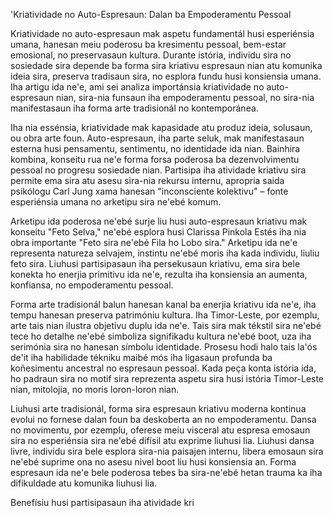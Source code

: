 'Kriatividade no Auto-Espresaun: Dalan ba Empoderamentu Pessoal

Kriatividade no auto-espresaun mak aspetu fundamentál husi esperiénsia umana, hanesan meiu poderosu ba kresimentu pessoal, bem-estar emosional, no preservasaun kultura. Durante istória, individu sira no sosiedade sira depende ba forma sira kriativu espresaun nian atu komunika ideia sira, preserva tradisaun sira, no esplora fundu husi konsiensia umana. Iha artigu ida ne'e, ami sei analiza importánsia kriatividade no auto-espresaun nian, sira-nia funsaun iha empoderamentu pessoal, no sira-nia manifestasaun iha forma arte tradisionál no kontemporánea.

Iha nia essénsia, kriatividade mak kapasidade atu produz ideia, solusaun, ou obra arte foun. Auto-espresaun, iha parte seluk, mak manifestasaun esterna husi pensamentu, sentimentu, no identidade ida nian. Bainhira kombina, konseitu rua ne'e forma forsa poderosa ba dezenvolvimentu pessoal no progresu sosiedade nian. Partisipa iha atividade kriativu sira permite ema sira atu asesu sira-nia rekursu internu, apropria saida psikólogu Carl Jung xama hanesan "inconsciente kolektivu" – fonte esperiénsia umana no arketipu sira ne'ebé komum.

Arketipu ida poderosa ne'ebé surje liu husi auto-espresaun kriativu mak konseitu "Feto Selva," ne'ebé esplora husi Clarissa Pinkola Estés iha nia obra importante "Feto sira ne'ebé Fila ho Lobo sira." Arketipu ida ne'e representa natureza selvajem, instintu ne'ebé moris iha kada individu, liuliu feto sira. Liuhusi partisipasaun iha persekusaun kriativu, ema sira bele konekta ho enerjia primitivu ida ne'e, rezulta iha konsiensia an aumenta, konfiansa, no empoderamentu pessoal.

Forma arte tradisionál balun hanesan kanal ba enerjia kriativu ida ne'e, iha tempu hanesan preserva patrimóniu kultura. Iha Timor-Leste, por ezemplu, arte tais nian ilustra objetivu duplu ida ne'e. Tais sira mak tékstil sira ne'ebé tece ho detalhe ne'ebé simboliza signifikadu kultura ne'ebé boot, uza iha serimónia sira no hanesan símbolu identidade. Prosesu hodi halo tais la'ós de'it iha habilidade tékniku maibé mós iha ligasaun profunda ba koñesimentu ancestral no espresaun pessoal. Kada peça konta istória ida, ho padraun sira no motif sira reprezenta aspetu sira husi istória Timor-Leste nian, mitolojia, no moris loron-loron nian.

Liuhusi arte tradisionál, forma sira espresaun kriativu moderna kontinua evolui no fornese dalan foun ba deskoberta an no empoderamentu. Dansa no movimentu, por ezemplu, oferese meiu visceral atu espresa emosaun sira no esperiénsia sira ne'ebé difísil atu exprime liuhusi lia. Liuhusi dansa livre, individu sira bele esplora sira-nia paisajen internu, libera emosaun sira ne'ebé suprime ona no asesu nivel boot liu husi konsiensia an. Forma espresaun ida ne'e bele poderosa tebes ba sira-ne'ebé hetan trauma ka iha difikuldade atu komunika liuhusi lia.

Benefísiu husi partisipasaun iha atividade kri